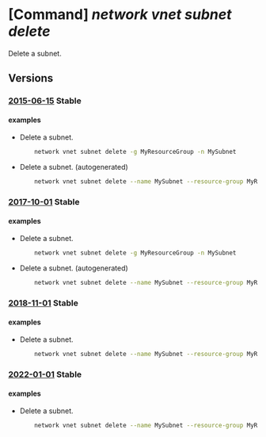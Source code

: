 # [Command] _network vnet subnet delete_

Delete a subnet.

## Versions

### [2015-06-15](/Resources/mgmt-plane/L3N1YnNjcmlwdGlvbnMve30vcmVzb3VyY2Vncm91cHMve30vcHJvdmlkZXJzL21pY3Jvc29mdC5uZXR3b3JrL3ZpcnR1YWxuZXR3b3Jrcy97fS9zdWJuZXRzL3t9/2015-06-15.xml) **Stable**

<!-- mgmt-plane /subscriptions/{}/resourcegroups/{}/providers/microsoft.network/virtualnetworks/{}/subnets/{} 2015-06-15 -->

#### examples

- Delete a subnet.
    ```bash
        network vnet subnet delete -g MyResourceGroup -n MySubnet
    ```

- Delete a subnet. (autogenerated)
    ```bash
        network vnet subnet delete --name MySubnet --resource-group MyResourceGroup --vnet-name MyVnet
    ```

### [2017-10-01](/Resources/mgmt-plane/L3N1YnNjcmlwdGlvbnMve30vcmVzb3VyY2Vncm91cHMve30vcHJvdmlkZXJzL21pY3Jvc29mdC5uZXR3b3JrL3ZpcnR1YWxuZXR3b3Jrcy97fS9zdWJuZXRzL3t9/2017-10-01.xml) **Stable**

<!-- mgmt-plane /subscriptions/{}/resourcegroups/{}/providers/microsoft.network/virtualnetworks/{}/subnets/{} 2017-10-01 -->

#### examples

- Delete a subnet.
    ```bash
        network vnet subnet delete -g MyResourceGroup -n MySubnet
    ```

- Delete a subnet. (autogenerated)
    ```bash
        network vnet subnet delete --name MySubnet --resource-group MyResourceGroup --vnet-name MyVnet
    ```

### [2018-11-01](/Resources/mgmt-plane/L3N1YnNjcmlwdGlvbnMve30vcmVzb3VyY2Vncm91cHMve30vcHJvdmlkZXJzL21pY3Jvc29mdC5uZXR3b3JrL3ZpcnR1YWxuZXR3b3Jrcy97fS9zdWJuZXRzL3t9/2018-11-01.xml) **Stable**

<!-- mgmt-plane /subscriptions/{}/resourcegroups/{}/providers/microsoft.network/virtualnetworks/{}/subnets/{} 2018-11-01 -->

#### examples

- Delete a subnet.
    ```bash
        network vnet subnet delete --name MySubnet --resource-group MyResourceGroup --vnet-name MyVnet
    ```

### [2022-01-01](/Resources/mgmt-plane/L3N1YnNjcmlwdGlvbnMve30vcmVzb3VyY2Vncm91cHMve30vcHJvdmlkZXJzL21pY3Jvc29mdC5uZXR3b3JrL3ZpcnR1YWxuZXR3b3Jrcy97fS9zdWJuZXRzL3t9/2022-01-01.xml) **Stable**

<!-- mgmt-plane /subscriptions/{}/resourcegroups/{}/providers/microsoft.network/virtualnetworks/{}/subnets/{} 2022-01-01 -->

#### examples

- Delete a subnet.
    ```bash
        network vnet subnet delete --name MySubnet --resource-group MyResourceGroup --vnet-name MyVnet
    ```
